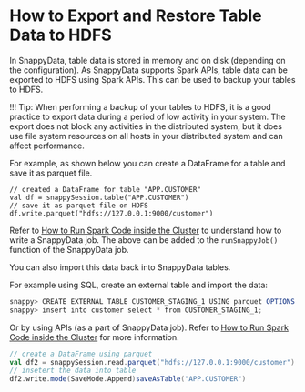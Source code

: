 # How to Export and Restore Table Data to HDFS

In SnappyData, table data is stored in memory and on disk (depending on the configuration). As SnappyData supports Spark APIs, table data can be exported to HDFS using Spark APIs. This can be used to backup your tables to HDFS. 

!!! Tip:
	When performing a backup of your tables to HDFS, it is a good practice to export data during a period of low activity in your system. The export does not block any activities in the distributed system, but it does use file system resources on all hosts in your distributed system and can affect performance. 

For example, as shown below you can create a DataFrame for a table and save it as parquet file.

```
// created a DataFrame for table "APP.CUSTOMER"
val df = snappySession.table("APP.CUSTOMER")
// save it as parquet file on HDFS
df.write.parquet("hdfs://127.0.0.1:9000/customer")
```

Refer to [How to Run Spark Code inside the Cluster](run_spark_job_inside_cluster.md) to understand how to write a SnappyData job. The above can be added to the `runSnappyJob()` function of the SnappyData job.

You can also import this data back into SnappyData tables.

For example using SQL, create an external table and import the data:

```scala
snappy> CREATE EXTERNAL TABLE CUSTOMER_STAGING_1 USING parquet OPTIONS (path 'hdfs://127.0.0.1:9000/customer', header 'true', inferSchema 'true');
snappy> insert into customer select * from CUSTOMER_STAGING_1;
```

Or by using APIs (as a part of SnappyData job). Refer to [How to Run Spark Code inside the Cluster](run_spark_job_inside_cluster.md) for more information. 

```scala
// create a DataFrame using parquet 
val df2 = snappySession.read.parquet("hdfs://127.0.0.1:9000/customer")
// insetert the data into table
df2.write.mode(SaveMode.Append)saveAsTable("APP.CUSTOMER")
```


